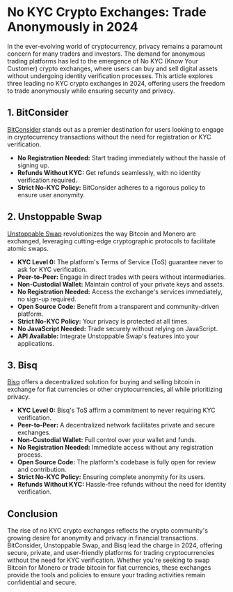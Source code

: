 # No KYC Crypto Exchanges: Trade Anonymously in 2024

In the ever-evolving world of cryptocurrency, privacy remains a paramount concern for many traders and investors. The demand for anonymous trading platforms has led to the emergence of No KYC (Know Your Customer) crypto exchanges, where users can buy and sell digital assets without undergoing identity verification processes. This article explores three leading no KYC crypto exchanges in 2024, offering users the freedom to trade anonymously while ensuring security and privacy.

## 1. BitConsider

[BitConsider](https://bitconsider.com/) stands out as a premier destination for users looking to engage in cryptocurrency transactions without the need for registration or KYC verification. 

- **No Registration Needed:** Start trading immediately without the hassle of signing up.
- **Refunds Without KYC:** Get refunds seamlessly, with no identity verification required.
- **Strict No-KYC Policy:** BitConsider adheres to a rigorous policy to ensure user anonymity.

## 2. Unstoppable Swap

[Unstoppable Swap](https://unstoppableswap.net/) revolutionizes the way Bitcoin and Monero are exchanged, leveraging cutting-edge cryptographic protocols to facilitate atomic swaps.

- **KYC Level 0:** The platform's Terms of Service (ToS) guarantee never to ask for KYC verification.
- **Peer-to-Peer:** Engage in direct trades with peers without intermediaries.
- **Non-Custodial Wallet:** Maintain control of your private keys and assets.
- **No Registration Needed:** Access the exchange's services immediately, no sign-up required.
- **Open Source Code:** Benefit from a transparent and community-driven platform.
- **Strict No-KYC Policy:** Your privacy is protected at all times.
- **No JavaScript Needed:** Trade securely without relying on JavaScript.
- **API Available:** Integrate Unstoppable Swap's features into your applications.

## 3. Bisq

[Bisq](https://bisq.network/) offers a decentralized solution for buying and selling bitcoin in exchange for fiat currencies or other cryptocurrencies, all while prioritizing privacy.

- **KYC Level 0:** Bisq's ToS affirm a commitment to never requiring KYC verification.
- **Peer-to-Peer:** A decentralized network facilitates private and secure exchanges.
- **Non-Custodial Wallet:** Full control over your wallet and funds.
- **No Registration Needed:** Immediate access without any registration process.
- **Open Source Code:** The platform's codebase is fully open for review and contribution.
- **Strict No-KYC Policy:** Ensuring complete anonymity for its users.
- **Refunds Without KYC:** Hassle-free refunds without the need for identity verification.

## Conclusion

The rise of no KYC crypto exchanges reflects the crypto community's growing desire for anonymity and privacy in financial transactions. BitConsider, Unstoppable Swap, and Bisq lead the charge in 2024, offering secure, private, and user-friendly platforms for trading cryptocurrencies without the need for KYC verification. Whether you're seeking to swap Bitcoin for Monero or trade bitcoin for fiat currencies, these exchanges provide the tools and policies to ensure your trading activities remain confidential and secure.
